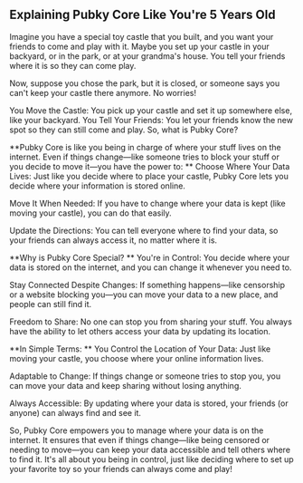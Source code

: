 ## Explaining Pubky Core Like You're 5 Years Old

Imagine you have a special toy castle that you built, and you want your friends to come and play with it. Maybe you set up your castle in your backyard, or in the park, or at your grandma's house. You tell your friends where it is so they can come play. 

Now, suppose you chose the park, but it is closed, or someone says you can't keep your castle there anymore. No worries!

You Move the Castle: You pick up your castle and set it up somewhere else, like your backyard.
You Tell Your Friends: You let your friends know the new spot so they can still come and play.
So, what is Pubky Core?

**Pubky Core is like you being in charge of where your stuff lives on the internet. Even if things change—like someone tries to block your stuff or you decide to move it—you have the power to:
**
Choose Where Your Data Lives: Just like you decide where to place your castle, Pubky Core lets you decide where your information is stored online.

Move It When Needed: If you have to change where your data is kept (like moving your castle), you can do that easily.

Update the Directions: You can tell everyone where to find your data, so your friends can always access it, no matter where it is.

**Why is Pubky Core Special?
**
You're in Control: You decide where your data is stored on the internet, and you can change it whenever you need to.

Stay Connected Despite Changes: If something happens—like censorship or a website blocking you—you can move your data to a new place, and people can still find it.

Freedom to Share: No one can stop you from sharing your stuff. You always have the ability to let others access your data by updating its location.

**In Simple Terms:
**
You Control the Location of Your Data: Just like moving your castle, you choose where your online information lives.

Adaptable to Change: If things change or someone tries to stop you, you can move your data and keep sharing without losing anything.

Always Accessible: By updating where your data is stored, your friends (or anyone) can always find and see it.

So, Pubky Core empowers you to manage where your data is on the internet. It ensures that even if things change—like being censored or needing to move—you can keep your data accessible and tell others where to find it. It's all about you being in control, just like deciding where to set up your favorite toy so your friends can always come and play!
